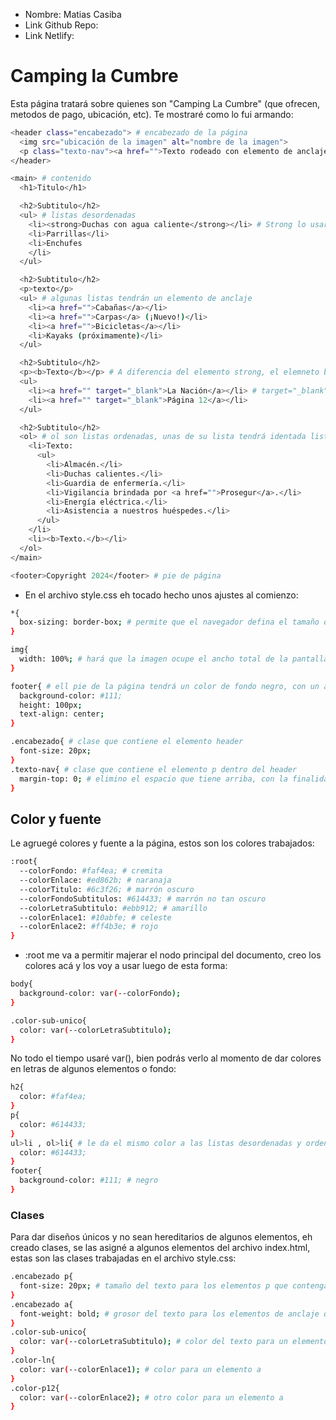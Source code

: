 * Nombre: Matias Casiba
* Link Github Repo:
* Link Netlify:

# Camping la Cumbre
Esta página tratará sobre quienes son "Camping La Cumbre" (que ofrecen, metodos de pago, ubicación, etc). Te mostraré como lo fui armando:
```sh
<header class="encabezado"> # encabezado de la página
  <img src="ubicación de la imagen" alt="nombre de la imagen">
  <p class="texto-nav"><a href="">Texto rodeado con elemento de anclaje</a></p> # la clase me servirá para despues ajustarlo en css sacandole su margen de arriba
</header>

<main> # contenido
  <h1>Titulo</h1>

  <h2>Subtitulo</h2>
  <ul> # listas desordenadas 
    <li><strong>Duchas con agua caliente</strong></li> # Strong lo usaré para destacar el texto y que el navegador le de importancia
    <li>Parrillas</li>
    <li>Enchufes
    </li>
  </ul>

  <h2>Subtitulo</h2>
  <p>texto</p>
  <ul> # algunas listas tendrán un elemento de anclaje
    <li><a href="">Cabañas</a></li>
    <li><a href="">Carpas</a> (¡Nuevo!)</li>
    <li><a href="">Bicicletas</a></li>
    <li>Kayaks (próximamente)</li>
  </ul>

  <h2>Subtitulo</h2>
  <p><b>Texto</b></p> # A diferencia del elemento strong, el elemneto b lo utilizo solo por decoración para destacar el texto
  <ul>
    <li><a href="" target="_blank">La Nación</a></li> # target="_blank" será para que el usuario al momento de seleccionarlo, se abra otra pestaña sin que cambie la nuestra.
    <li><a href="" target="_blank">Página 12</a></li>
  </ul>

  <h2>Subtitulo</h2>
  <ol> # ol son listas ordenadas, unas de su lista tendrá identada listas desordenadas (ul>li)
    <li>Texto:
      <ul>
        <li>Almacén.</li>
        <li>Duchas calientes.</li>
        <li>Guardia de enfermería.</li>
        <li>Vigilancia brindada por <a href="">Prosegur</a>.</li>
        <li>Energía eléctrica.</li>
        <li>Asistencia a nuestros huéspedes.</li>
      </ul>
    </li>
    <li><b>Texto.</b></li>
  </ol>
</main>

<footer>Copyright 2024</footer> # pie de página
```
* En el archivo style.css eh tocado hecho unos ajustes al comienzo:
```sh
*{
  box-sizing: border-box; # permite que el navegador defina el tamaño del elemento
}

img{
  width: 100%; # hará que la imagen ocupe el ancho total de la pantalla, lo que logra es que cuando achique la pantalla, se va achicando la imagen
}

footer{ # ell pie de la página tendrá un color de fondo negro, con un alto de 100px y el texto en el centro
  background-color: #111;
  height: 100px;
  text-align: center;
}

.encabezado{ # clase que contiene el elemento header
  font-size: 20px;
}
.texto-nav{ # clase que contiene el elemento p dentro del header
  margin-top: 0; # elimino el espacio que tiene arriba, con la finalidad de que lo que haya en el elemento p, quede cerca de la imagen
}
```

## Color y fuente
Le agruegé colores y fuente a la página, estos son los colores trabajados:
```sh
:root{
  --colorFondo: #faf4ea; # cremita
  --colorEnlace: #ed862b; # naranaja
  --colorTitulo: #6c3f26; # marrón oscuro
  --colorFondoSubtitulos: #614433; # marrón no tan oscuro
  --colorLetraSubtitulo: #ebb912; # amarillo
  --colorEnlace1: #10abfe; # celeste
  --colorEnlace2: #ff4b3e; # rojo
}
```
* :root me va a permitir majerar el nodo principal del documento, creo los colores acá y los voy a usar luego de esta forma: 
```sh
body{
  background-color: var(--colorFondo);
}

.color-sub-unico{
  color: var(--colorLetraSubtitulo);
}
```
No todo el tiempo usaré var(), bien podrás verlo al momento de dar colores en letras de algunos elementos o fondo:
```sh
h2{
  color: #faf4ea;
}
p{
  color: #614433;
}
ul>li , ol>li{ # le da el mismo color a las listas desordenadas y ordenadas
  color: #614433;
}
footer{
  background-color: #111; # negro
}
```

### Clases
Para dar diseños únicos y no sean hereditarios de algunos elementos, eh creado clases, se las asigné a algunos elementos del archivo index.html, estas son las clases trabajadas en el archivo style.css:
```sh
.encabezado p{
  font-size: 20px; # tamaño del texto para los elementos p que contenga el header
}
.encabezado a{
  font-weight: bold; # grosor del texto para los elementos de anclaje que contenga el elemento header
}
.color-sub-unico{
  color: var(--colorLetraSubtitulo); # color del texto para un elemento h2 con esta clase
}
.color-ln{
  color: var(--colorEnlace1); # color para un elemento a
}
.color-p12{
  color: var(--colorEnlace2); # otro color para un elemento a
}
```

